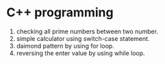 # C++ programming
1. checking all prime numbers between two number. 
2. simple calculator using switch-case statement.
3. daimond pattern by using for loop.
4. reversing the enter value by using while loop.
